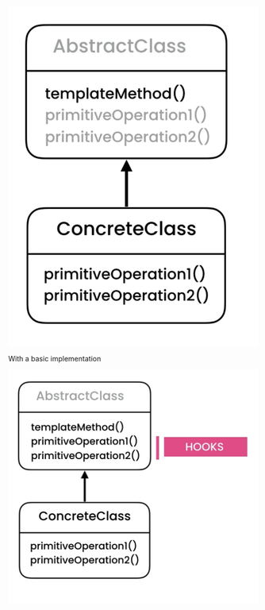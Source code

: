 ![Inheritance uml](/src/behavioral/templateMethode/uml-gof.png?raw=true "strategy pattern uml")


With a basic implementation

![Inheritance uml](/src/behavioral/templateMethode/uml-gof-hooks.png?raw=true "strategy pattern uml")